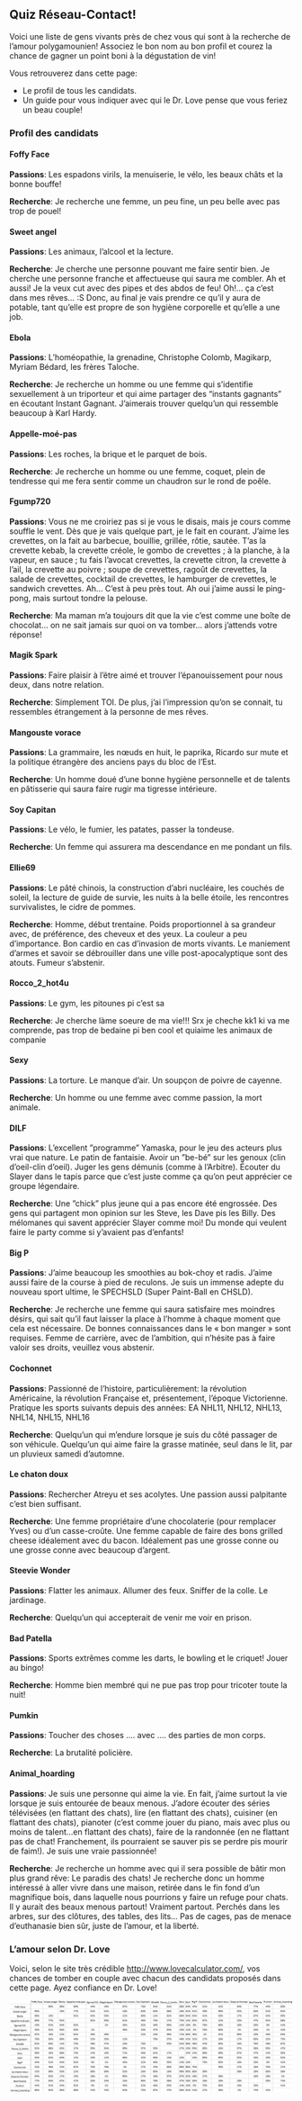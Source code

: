 ## Quiz Réseau-Contact!

Voici une liste de gens vivants près de chez vous qui sont à la recherche de l’amour polygamounien! Associez le bon nom au bon profil et courez la chance de gagner un point boni à la dégustation de vin!

Vous retrouverez dans cette page:
- Le profil de tous les candidats.
- Un guide pour vous indiquer avec qui le Dr. Love pense que vous feriez un beau couple!

 
### Profil des candidats

#### Foffy Face

**Passions**: Les espadons virils, la menuiserie, le vélo, les beaux châts et la bonne bouffe!

**Recherche**: Je recherche une femme, un peu fine, un peu belle avec pas trop de pouel!

#### Sweet angel

**Passions**: Les animaux, l’alcool et la lecture.

**Recherche**: Je cherche une personne pouvant me faire sentir bien. Je cherche une personne franche et affectueuse qui saura me combler. Ah et aussi! Je la veux cut avec des pipes et des abdos de feu! Oh!… ça c’est dans mes rêves… :S Donc, au final je vais prendre ce qu’il y aura de potable, tant qu’elle est propre de son hygiène corporelle et qu’elle a une job.

#### Ebola

**Passions**: L’homéopathie, la grenadine, Christophe Colomb, Magikarp, Myriam Bédard, les frères Taloche.

**Recherche**: Je recherche un homme ou une femme qui s’identifie sexuellement à un triporteur et qui aime partager des “instants gagnants” en écoutant Instant Gagnant. J’aimerais trouver quelqu’un qui ressemble beaucoup à Karl Hardy.

#### Appelle-moé-pas

**Passions**: Les roches, la brique et le parquet de bois.

**Recherche**: Je recherche un homme ou une femme, coquet, plein de tendresse qui me fera sentir comme un chaudron sur le rond de poêle.

#### Fgump720

**Passions**: Vous ne me croiriez pas si je vous le disais, mais je cours comme souffle le vent. Dès que je vais quelque part, je le fait en courant. J’aime les crevettes, on la fait au barbecue, bouillie, grillée, rôtie, sautée. T’as la crevette kebab, la crevette créole, le gombo de crevettes ; à la planche, à la vapeur, en sauce ; tu fais l’avocat crevettes, la crevette citron, la crevette à l’ail, la crevette au poivre ; soupe de crevettes, ragoût de crevettes, la salade de crevettes, cocktail de crevettes, le hamburger de crevettes, le sandwich crevettes. Ah… C’est à peu près tout. Ah oui j’aime aussi le ping-pong, mais surtout tondre la pelouse.

**Recherche**: Ma maman m’a toujours dit que la vie c’est comme une boîte de chocolat… on ne sait jamais sur quoi on va tomber… alors j’attends votre réponse!

#### Magik Spark

**Passions**: Faire plaisir à l’être aimé et trouver l’épanouissement pour nous deux, dans notre relation.

**Recherche**: Simplement TOI. De plus, j’ai l’impression qu’on se connait, tu ressembles étrangement à la personne de mes rêves.

#### Mangouste vorace

**Passions**: La grammaire, les nœuds en huit, le paprika, Ricardo sur mute et la politique étrangère des anciens pays du bloc de l’Est.

**Recherche**: Un homme doué d’une bonne hygiène personnelle et de talents en pâtisserie qui saura faire rugir ma tigresse intérieure.

#### Soy Capitan

**Passions**: Le vélo, le fumier, les patates, passer la tondeuse.

**Recherche**: Un femme qui assurera ma descendance en me pondant un fils.

#### Ellie69

**Passions**: Le pâté chinois, la construction d’abri nucléaire, les couchés de soleil, la lecture de guide de survie, les nuits à la belle étoile, les rencontres survivalistes, le cidre de pommes.

**Recherche**: Homme, début trentaine. Poids proportionnel à sa grandeur avec, de préférence, des cheveux et des yeux. La couleur a peu d’importance. Bon cardio en cas d’invasion de morts vivants. Le maniement d’armes et savoir se débrouiller dans une ville post-apocalyptique sont des atouts. Fumeur s’abstenir.

#### Rocco_2_hot4u

**Passions**: Le gym, les pitounes pi c’est sa

**Recherche**: Je cherche làme soeure de ma vie!!! Srx je cheche kk1 ki va me comprende, pas trop de bedaine pi ben cool et quiaime les animaux de companie

#### Sexy

**Passions**: La torture. Le manque d’air. Un soupçon de poivre de cayenne.

**Recherche**: Un homme ou une femme avec comme passion, la mort animale.

#### DILF

**Passions**: L’excellent ”programme” Yamaska, pour le jeu des acteurs plus vrai que nature. Le patin de fantaisie. Avoir un ”be-bé” sur les genoux (clin d’oeil-clin d’oeil). Juger les gens démunis (comme à l’Arbitre). Écouter du Slayer dans le tapis parce que c’est juste comme ça qu’on peut apprécier ce groupe légendaire.

**Recherche**: Une ”chick” plus jeune qui a pas encore été engrossée. Des gens qui partagent mon opinion sur les Steve, les Dave pis les Billy. Des mélomanes qui savent apprécier Slayer comme moi! Du monde qui veulent faire le party comme si y’avaient pas d’enfants!

#### Big P

**Passions**: J’aime beaucoup les smoothies au bok-choy et radis. J’aime aussi faire de la course à pied de reculons. Je suis un immense adepte du nouveau sport ultime, le SPECHSLD (Super Paint-Ball en CHSLD).

**Recherche**: Je recherche une femme qui saura satisfaire mes moindres désirs, qui sait qu’il faut laisser la place à l’homme à chaque moment que cela est nécessaire. De bonnes connaissances dans le « bon manger » sont requises. Femme de carrière, avec de l’ambition, qui n’hésite pas à faire valoir ses droits, veuillez vous abstenir.

#### Cochonnet

**Passions**: Passionné de l’histoire, particulièrement: la révolution Américaine, la révolution Française et, présentement, l’époque Victorienne. Pratique les sports suivants depuis des années: EA NHL11, NHL12, NHL13, NHL14, NHL15, NHL16

**Recherche**: Quelqu’un qui m’endure lorsque je suis du côté passager de son véhicule. Quelqu’un qui aime faire la grasse matinée, seul dans le lit, par un pluvieux samedi d’automne.

#### Le chaton doux

**Passions**: Rechercher Atreyu et ses acolytes. Une passion aussi palpitante c’est bien suffisant.

**Recherche**: Une femme propriétaire d’une chocolaterie (pour remplacer Yves) ou d’un casse-croûte. Une femme capable de faire des bons grilled cheese idéalement avec du bacon. Idéalement pas une grosse conne ou une grosse conne avec beaucoup d’argent.

#### Steevie Wonder

**Passions**: Flatter les animaux. Allumer des feux. Sniffer de la colle. Le jardinage.

**Recherche**: Quelqu’un qui accepterait de venir me voir en prison.

#### Bad Patella

**Passions**: Sports extrêmes comme les darts, le bowling et le criquet! Jouer au bingo!

**Recherche**: Homme bien membré qui ne pue pas trop pour tricoter toute la nuit!

#### Pumkin

**Passions**: Toucher des choses …. avec …. des parties de mon corps.

**Recherche**: La brutalité policière.

#### Animal_hoarding

**Passions**: Je suis une personne qui aime la vie. En fait, j’aime surtout la vie lorsque je suis entourée de beaux menous. J’adore écouter des séries télévisées (en flattant des chats), lire (en flattant des chats), cuisiner (en flattant des chats), pianoter (c’est comme jouer du piano, mais avec plus ou moins de talent…en flattant des chats), faire de la randonnée (en ne flattant pas de chat! Franchement, ils pourraient se sauver pis se perdre pis mourir de faim!). Je suis une vraie passionnée!

**Recherche**: Je recherche un homme avec qui il sera possible de bâtir mon plus grand rêve: Le paradis des chats! Je recherche donc un homme intéressé à aller vivre dans une maison, retirée dans le fin fond d’un magnifique bois, dans laquelle nous pourrions y faire un refuge pour chats. Il y aurait des beaux menous partout! Vraiment partout. Perchés dans les arbres, sur des clôtures, des tables, des lits… Pas de cages, pas de menace d’euthanasie bien sûr, juste de l’amour, et la liberté.

### L’amour selon Dr. Love

Voici, selon le site très crédible http://www.lovecalculator.com/, vos chances de tomber en couple avec chacun des candidats proposés dans cette page. Ayez confiance en Dr. Love!

![images/jdl2016_img_love.jpg](images/jdl2016_img_love.jpg)
